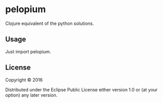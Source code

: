 # pelopium

Clojure equivalent of the python solutions.

## Usage

Just import pelopium.

## License

Copyright © 2016 

Distributed under the Eclipse Public License either version 1.0 or (at
your option) any later version.
